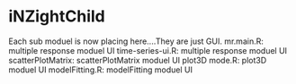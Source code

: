 iNZightChild
============

Each sub moduel is now placing here....They are just GUI. 
mr.main.R: multiple response moduel UI
time-series-ui.R: multiple response moduel UI
scatterPlotMatrix: scatterPlotMatrix moduel UI
plot3D mode.R: plot3D moduel UI
modelFitting.R: modelFitting moduel UI
